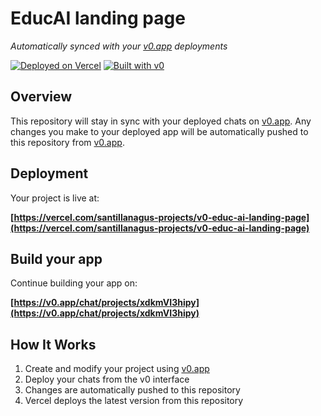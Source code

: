 # EducAI landing page

*Automatically synced with your [v0.app](https://v0.app) deployments*

[![Deployed on Vercel](https://img.shields.io/badge/Deployed%20on-Vercel-black?style=for-the-badge&logo=vercel)](https://vercel.com/santillanagus-projects/v0-educ-ai-landing-page)
[![Built with v0](https://img.shields.io/badge/Built%20with-v0.app-black?style=for-the-badge)](https://v0.app/chat/projects/xdkmVI3hipy)

## Overview

This repository will stay in sync with your deployed chats on [v0.app](https://v0.app).
Any changes you make to your deployed app will be automatically pushed to this repository from [v0.app](https://v0.app).

## Deployment

Your project is live at:

**[https://vercel.com/santillanagus-projects/v0-educ-ai-landing-page](https://vercel.com/santillanagus-projects/v0-educ-ai-landing-page)**

## Build your app

Continue building your app on:

**[https://v0.app/chat/projects/xdkmVI3hipy](https://v0.app/chat/projects/xdkmVI3hipy)**

## How It Works

1. Create and modify your project using [v0.app](https://v0.app)
2. Deploy your chats from the v0 interface
3. Changes are automatically pushed to this repository
4. Vercel deploys the latest version from this repository
